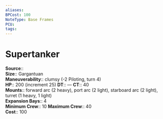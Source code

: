 ```yaml
---
aliases: 
BPCost: 100
NoteType: Base Frames
PCU: 
tags: 
---
```


# Supertanker

**Source**::  
**Size**:: Gargantuan  
**Maneuverability**:: clumsy (-2 Piloting, turn 4)  
**HP**:: 200 (increment 25)
**DT**:: —
**CT**:: 40  
**Mounts**:: forward arc (2 heavy), port arc (2 light), starboard arc (2 light), turret (1 heavy, 1 light)  
**Expansion Bays**:: 4  
**Minimum Crew**:: 10
**Maximum Crew**:: 40  
**Cost**:: 100
